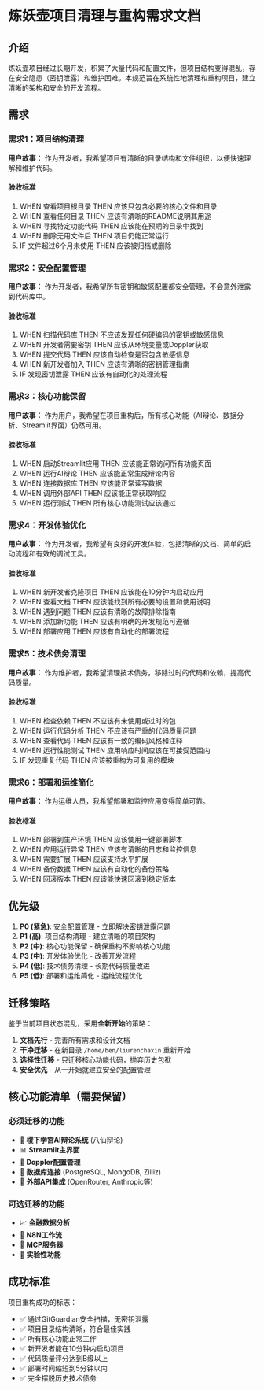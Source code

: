 # 炼妖壶项目清理与重构需求文档

## 介绍

炼妖壶项目经过长期开发，积累了大量代码和配置文件，但项目结构变得混乱，存在安全隐患（密钥泄露）和维护困难。本规范旨在系统性地清理和重构项目，建立清晰的架构和安全的开发流程。

## 需求

### 需求1：项目结构清理

**用户故事：** 作为开发者，我希望项目有清晰的目录结构和文件组织，以便快速理解和维护代码。

#### 验收标准

1. WHEN 查看项目根目录 THEN 应该只包含必要的核心文件和目录
2. WHEN 查看任何目录 THEN 应该有清晰的README说明其用途
3. WHEN 寻找特定功能代码 THEN 应该能在预期的目录中找到
4. WHEN 删除无用文件后 THEN 项目仍能正常运行
5. IF 文件超过6个月未使用 THEN 应该被归档或删除

### 需求2：安全配置管理

**用户故事：** 作为开发者，我希望所有密钥和敏感配置都安全管理，不会意外泄露到代码库中。

#### 验收标准

1. WHEN 扫描代码库 THEN 不应该发现任何硬编码的密钥或敏感信息
2. WHEN 开发者需要密钥 THEN 应该从环境变量或Doppler获取
3. WHEN 提交代码 THEN 应该自动检查是否包含敏感信息
4. WHEN 新开发者加入 THEN 应该有清晰的密钥管理指南
5. IF 发现密钥泄露 THEN 应该有自动化的处理流程

### 需求3：核心功能保留

**用户故事：** 作为用户，我希望在项目重构后，所有核心功能（AI辩论、数据分析、Streamlit界面）仍然可用。

#### 验收标准

1. WHEN 启动Streamlit应用 THEN 应该能正常访问所有功能页面
2. WHEN 运行AI辩论 THEN 应该能正常生成辩论内容
3. WHEN 连接数据库 THEN 应该能正常读写数据
4. WHEN 调用外部API THEN 应该能正常获取响应
5. WHEN 运行测试 THEN 所有核心功能测试应该通过

### 需求4：开发体验优化

**用户故事：** 作为开发者，我希望有良好的开发体验，包括清晰的文档、简单的启动流程和有效的调试工具。

#### 验收标准

1. WHEN 新开发者克隆项目 THEN 应该能在10分钟内启动应用
2. WHEN 查看文档 THEN 应该能找到所有必要的设置和使用说明
3. WHEN 遇到问题 THEN 应该有清晰的故障排除指南
4. WHEN 添加新功能 THEN 应该有明确的开发规范可遵循
5. WHEN 部署应用 THEN 应该有自动化的部署流程

### 需求5：技术债务清理

**用户故事：** 作为维护者，我希望清理技术债务，移除过时的代码和依赖，提高代码质量。

#### 验收标准

1. WHEN 检查依赖 THEN 不应该有未使用或过时的包
2. WHEN 运行代码分析 THEN 不应该有严重的代码质量问题
3. WHEN 查看代码 THEN 应该有一致的编码风格和注释
4. WHEN 运行性能测试 THEN 应用响应时间应该在可接受范围内
5. IF 发现重复代码 THEN 应该被重构为可复用的模块

### 需求6：部署和运维简化

**用户故事：** 作为运维人员，我希望部署和监控应用变得简单可靠。

#### 验收标准

1. WHEN 部署到生产环境 THEN 应该使用一键部署脚本
2. WHEN 应用运行异常 THEN 应该有清晰的日志和监控信息
3. WHEN 需要扩展 THEN 应该支持水平扩展
4. WHEN 备份数据 THEN 应该有自动化的备份策略
5. WHEN 回滚版本 THEN 应该能快速回滚到稳定版本

## 优先级

1. **P0 (紧急)**: 安全配置管理 - 立即解决密钥泄露问题
2. **P1 (高)**: 项目结构清理 - 建立清晰的项目架构
3. **P2 (中)**: 核心功能保留 - 确保重构不影响核心功能
4. **P3 (中)**: 开发体验优化 - 改善开发流程
5. **P4 (低)**: 技术债务清理 - 长期代码质量改进
6. **P5 (低)**: 部署和运维简化 - 运维流程优化

## 迁移策略

鉴于当前项目状态混乱，采用**全新开始**的策略：

1. **文档先行** - 完善所有需求和设计文档
2. **干净迁移** - 在新目录 `/home/ben/liurenchaxin` 重新开始
3. **选择性迁移** - 只迁移核心功能代码，抛弃历史包袱
4. **安全优先** - 从一开始就建立安全的配置管理

## 核心功能清单（需要保留）

### 必须迁移的功能
- 🤖 **稷下学宫AI辩论系统** (八仙辩论)
- 📊 **Streamlit主界面** 
- 🔗 **Doppler配置管理**
- 💾 **数据库连接** (PostgreSQL, MongoDB, Zilliz)
- 🔌 **外部API集成** (OpenRouter, Anthropic等)

### 可选迁移的功能  
- 📈 **金融数据分析**
- 🔄 **N8N工作流**
- 📱 **MCP服务器**
- 🧪 **实验性功能**

## 成功标准

项目重构成功的标志：
- ✅ 通过GitGuardian安全扫描，无密钥泄露
- ✅ 项目目录结构清晰，符合最佳实践
- ✅ 所有核心功能正常工作
- ✅ 新开发者能在10分钟内启动项目
- ✅ 代码质量评分达到B级以上
- ✅ 部署时间缩短到5分钟以内
- ✅ 完全摆脱历史技术债务
